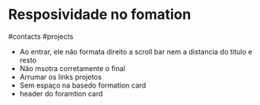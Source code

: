 # Resposividade no fomation

#contacts
#projects
- Ao entrar, ele não formata direito a scroll bar nem a distancia do titulo e resto
- Não msotra corretamente o final
- Arrumar os links projetos
- Sem espaço na basedo formation card
- header do foramtion card